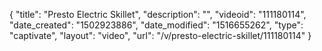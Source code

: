 {
    "title": "Presto Electric Skillet",
    "description": "",
    "videoid": "111180114",
    "date_created": "1502923886",
    "date_modified": "1516655262",
    "type": "captivate",
    "layout": "video",
    "url": "\/v\/presto-electric-skillet\/111180114"
}